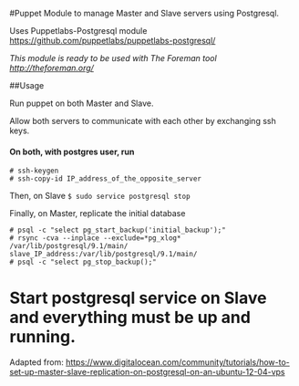 #Puppet Module to manage Master and Slave servers using Postgresql.

Uses Puppetlabs-Postgresql module https://github.com/puppetlabs/puppetlabs-postgresql/

*This module is ready to be used with The Foreman tool http://theforeman.org/*

##Usage

Run puppet on both Master and Slave.

Allow both servers to communicate with each other by exchanging ssh keys. 

#### On both, with postgres user, run

```
# ssh-keygen
# ssh-copy-id IP_address_of_the_opposite_server
```

Then, on Slave
```$ sudo service postgresql stop```

Finally, on Master, replicate the initial database
```
# psql -c "select pg_start_backup('initial_backup');"
# rsync -cva --inplace --exclude=*pg_xlog* /var/lib/postgresql/9.1/main/ slave_IP_address:/var/lib/postgresql/9.1/main/
# psql -c "select pg_stop_backup();"
```

Start postgresql service on Slave and everything must be up and running. 
======

Adapted from: https://www.digitalocean.com/community/tutorials/how-to-set-up-master-slave-replication-on-postgresql-on-an-ubuntu-12-04-vps
